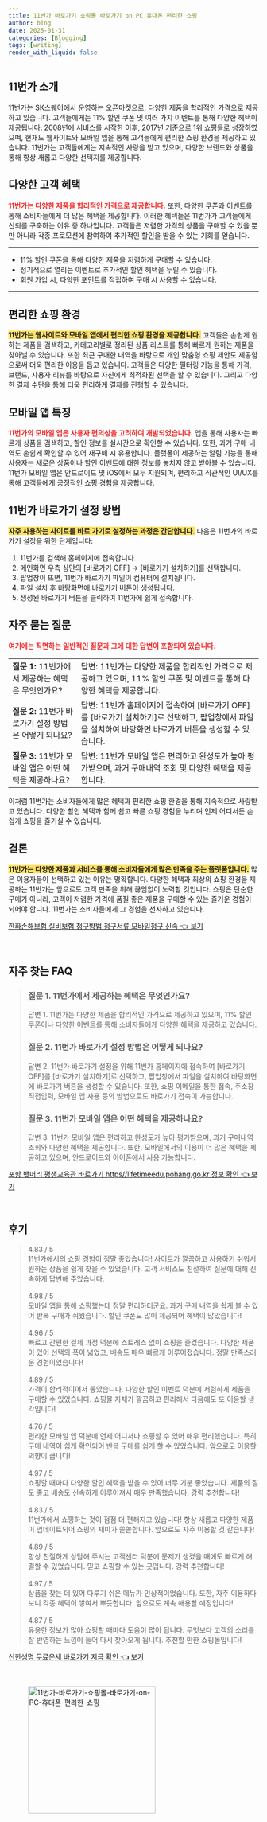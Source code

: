 ```yaml
---
title: 11번가 바로가기 쇼핑몰 바로가기 on PC 휴대폰 편리한 쇼핑
author: bing
date: 2025-01-31
categories: [Blogging]
tags: [writing]
render_with_liquid: false
---
```



<h2 id='11번가_소개'>11번가 소개</h2>

<p>11번가는 SK스퀘어에서 운영하는 오픈마켓으로, 다양한 제품을 합리적인 가격으로 제공하고 있습니다. 고객들에게는 11% 할인 쿠폰 및 여러 가지 이벤트를 통해 다양한 혜택이 제공됩니다. 2008년에 서비스를 시작한 이후, 2017년 기준으로 1위 쇼핑몰로 성장하였으며, 현재도 웹사이트와 모바일 앱을 통해 고객들에게 편리한 쇼핑 환경을 제공하고 있습니다. 11번가는 고객들에게는 지속적인 사랑을 받고 있으며, 다양한 브랜드와 상품을 통해 항상 새롭고 다양한 선택지를 제공합니다.</p>

<h2 id='고객혜택'>다양한 고객 혜택</h2>

<p><b><span style="color: #ee2323;">11번가는 다양한 제품을 합리적인 가격으로 제공합니다.</span></b> 또한, 다양한 쿠폰과 이벤트를 통해 소비자들에게 더 많은 혜택을 제공합니다. 이러한 혜택들은 11번가가 고객들에게 신뢰를 구축하는 이유 중 하나입니다. 고객들은 저렴한 가격의 상품을 구매할 수 있을 뿐만 아니라 각종 프로모션에 참여하여 추가적인 할인을 받을 수 있는 기회를 얻습니다.</p>

<hr />

<ul>
    <li>11% 할인 쿠폰을 통해 다양한 제품을 저렴하게 구매할 수 있습니다.</li>
    <li>정기적으로 열리는 이벤트로 추가적인 할인 혜택을 누릴 수 있습니다.</li>
    <li>회원 가입 시, 다양한 포인트를 적립하여 구매 시 사용할 수 있습니다.</li>
</ul>

<hr />

<h2 id='쇼핑환경'>편리한 쇼핑 환경</h2>

<p><b><span style="background-color: #ffe066;">11번가는 웹사이트와 모바일 앱에서 편리한 쇼핑 환경을 제공합니다.</span></b> 고객들은 손쉽게 원하는 제품을 검색하고, 카테고리별로 정리된 상품 리스트를 통해 빠르게 원하는 제품을 찾아낼 수 있습니다. 또한 최근 구매한 내역을 바탕으로 개인 맞춤형 쇼핑 제안도 제공함으로써 더욱 편리한 이용을 돕고 있습니다. 고객들은 다양한 필터링 기능을 통해 가격, 브랜드, 사용자 리뷰를 바탕으로 자신에게 최적화된 선택을 할 수 있습니다. 그리고 다양한 결제 수단을 통해 더욱 편리하게 결제를 진행할 수 있습니다.</p>

<h2 id='모바일앱_특징'>모바일 앱 특징</h2>

<p><b><span style="color: #ee2323;">11번가의 모바일 앱은 사용자 편의성을 고려하여 개발되었습니다.</span></b> 앱을 통해 사용자는 빠르게 상품을 검색하고, 할인 정보를 실시간으로 확인할 수 있습니다. 또한, 과거 구매 내역도 손쉽게 확인할 수 있어 재구매 시 유용합니다. 플랫폼이 제공하는 알림 기능을 통해 사용자는 새로운 상품이나 할인 이벤트에 대한 정보를 놓치지 않고 받아볼 수 있습니다. 11번가 모바일 앱은 안드로이드 및 iOS에서 모두 지원되며, 편리하고 직관적인 UI/UX를 통해 고객들에게 긍정적인 쇼핑 경험을 제공합니다.</p>

<h2 id='바로가기설정방법'>11번가 바로가기 설정 방법</h2>

<p><b><span style="background-color: #ffe066;"> 자주 사용하는 사이트를 바로 가기로 설정하는 과정은 간단합니다.</span></b> 다음은 11번가의 바로가기 설정을 위한 단계입니다:</p>

<ol>
    <li>11번가를 검색해 홈페이지에 접속합니다.</li>
    <li>메인화면 우측 상단의 [바로가기 OFF] → [바로가기 설치하기]를 선택합니다.</li>
    <li>팝업창이 뜨면, 11번가 바로가기 파일이 컴퓨터에 설치됩니다.</li>
    <li>파일 설치 후 바탕화면에 바로가기 버튼이 생성됩니다.</li>
    <li>생성된 바로가기 버튼을 클릭하여 11번가에 쉽게 접속합니다.</li>
</ol>

<h2 id='자주하는질문'>자주 묻는 질문</h2>

<p><b><span style="color: #ee2323;">여기에는 직면하는 일반적인 질문과 그에 대한 답변이 포함되어 있습니다.</span></b></p>

<table>
    <tr>
        <td><b>질문 1:</b> 11번가에서 제공하는 혜택은 무엇인가요?</td>
        <td>답변: 11번가는 다양한 제품을 합리적인 가격으로 제공하고 있으며, 11% 할인 쿠폰 및 이벤트를 통해 다양한 혜택을 제공합니다.</td>
    </tr>
    <tr>
        <td><b>질문 2:</b> 11번가 바로가기 설정 방법은 어떻게 되나요?</td>
        <td>답변: 11번가 홈페이지에 접속하여 [바로가기 OFF]를 [바로가기 설치하기]로 선택하고, 팝업창에서 파일을 설치하여 바탕화면 바로가기 버튼을 생성할 수 있습니다.</td>
    </tr>
    <tr>
        <td><b>질문 3:</b> 11번가 모바일 앱은 어떤 혜택을 제공하나요?</td>
        <td>답변: 11번가 모바일 앱은 편리하고 완성도가 높아 평가받으며, 과거 구매내역 조회 및 다양한 혜택을 제공합니다.</td>
    </tr>
</table>

<p>이처럼 11번가는 소비자들에게 많은 혜택과 편리한 쇼핑 환경을 통해 지속적으로 사랑받고 있습니다. 다양한 할인 혜택과 함께 쉽고 빠른 쇼핑 경험을 누리며 언제 어디서든 손쉽게 쇼핑을 즐기실 수 있습니다.</p>

<h2 id='결론'>결론</h2>

<p><b><span style="background-color: #ffe066;">11번가는 다양한 제품과 서비스를 통해 소비자들에게 많은 만족을 주는 플랫폼입니다.</span></b> 많은 이용자들이 선택하고 있는 이유는 명확합니다. 다양한 혜택과 최상의 쇼핑 환경을 제공하는 11번가는 앞으로도 고객 만족을 위해 끊임없이 노력할 것입니다. 쇼핑은 단순한 구매가 아니라, 고객이 저렴한 가격에 품질 좋은 제품을 구매할 수 있는 즐거운 경험이 되어야 합니다. 11번가는 소비자들에게 그 경험을 선사하고 있습니다.</p>


<p><a class="click-button" title="한화손해보험 실비보험 청구방법 청구서류 모바일청구 신속" href="https://adkhouse.github.io/posts/%ED%95%9C%ED%99%94%EC%86%90%ED%95%B4%EB%B3%B4%ED%97%98-%EC%8B%A4%EB%B9%84%EB%B3%B4%ED%97%98-%EC%B2%AD%EA%B5%AC%EB%B0%A9%EB%B2%95-%EC%B2%AD%EA%B5%AC%EC%84%9C%EB%A5%98-%EB%AA%A8%EB%B0%94%EC%9D%BC%EC%B2%AD%EA%B5%AC-%EC%8B%A0%EC%86%8D/" rel="dofollow">한화손해보험 실비보험 청구방법 청구서류 모바일청구 신속 👈 보기</a></p><br>
<h2 id='자주_찾는_FAQ'>자주 찾는 FAQ</h2>
<div itemscope="" itemtype="https://schema.org/FAQPage"> 
<blockquote> 
<div itemscope="" itemprop="mainEntity" itemtype="https://schema.org/Question"> 
<h3 itemprop="name">질문 1. 11번가에서 제공하는 혜택은 무엇인가요?</h3> 
<div itemscope="" itemprop="acceptedAnswer" itemtype="https://schema.org/Answer"> 
<span itemprop="text"> 
<p>답변 1. 11번가는 다양한 제품을 합리적인 가격으로 제공하고 있으며, 11% 할인 쿠폰이나 다양한 이벤트를 통해 소비자들에게 다양한 혜택을 제공하고 있습니다.</p> 
</span> 
</div> 
</div> 

<div itemscope="" itemprop="mainEntity" itemtype="https://schema.org/Question"> 
<h3 itemprop="name">질문 2. 11번가 바로가기 설정 방법은 어떻게 되나요?</h3> 
<div itemscope="" itemprop="acceptedAnswer" itemtype="https://schema.org/Answer"> 
<span itemprop="text"> 
<p>답변 2. 11번가 바로가기 설정을 위해 11번가 홈페이지에 접속하여 [바로가기 OFF]를 [바로가기 설치하기]로 선택하고, 팝업창에서 파일을 설치하여 바탕화면에 바로가기 버튼을 생성할 수 있습니다. 또한, 쇼핑 이메일을 통한 접속, 주소창 직접입력, 모바일 앱 사용 등의 방법으로도 바로가기 접속이 가능합니다.</p> 
</span> 
</div> 
</div> 

<div itemscope="" itemprop="mainEntity" itemtype="https://schema.org/Question"> 
<h3 itemprop="name">질문 3. 11번가 모바일 앱은 어떤 혜택을 제공하나요?</h3> 
<div itemscope="" itemprop="acceptedAnswer" itemtype="https://schema.org/Answer"> 
<span itemprop="text"> 
<p>답변 3. 11번가 모바일 앱은 편리하고 완성도가 높아 평가받으며, 과거 구매내역 조회와 다양한 혜택을 제공합니다. 또한, 모바일에서의 이용이 더 많은 혜택을 제공하고 있으며, 안드로이드와 아이폰에서 사용 가능합니다.</p> 
</span> 
</div> 
</div> 

</blockquote> 
</div>
<p><a class="click-button" title="포항 뱃머리 평생교육관 바로가기 https//lifetimeedu.pohang.go.kr 정보 확인" href="https://adkhouse.github.io/posts/%ED%8F%AC%ED%95%AD-%EB%B1%83%EB%A8%B8%EB%A6%AC-%ED%8F%89%EC%83%9D%EA%B5%90%EC%9C%A1%EA%B4%80-%EB%B0%94%EB%A1%9C%EA%B0%80%EA%B8%B0-httpslifetimeedu.pohang.go.kr-%EC%A0%95%EB%B3%B4-%ED%99%95%EC%9D%B8/" rel="dofollow">포항 뱃머리 평생교육관 바로가기 https//lifetimeedu.pohang.go.kr 정보 확인 👈 보기</a></p><br>
<h2 id='후기'>후기</h2>
<div itemscope itemtype="https://schema.org/Product">
  <blockquote>
  <div itemprop="review" itemscope itemtype="https://schema.org/Review">
      <div itemprop="reviewRating" itemscope itemtype="https://schema.org/Rating"> <span itemprop="ratingValue">4.83</span> / <span itemprop="bestRating">5</span> </div>
      <span itemprop="reviewBody">11번가에서의 쇼핑 경험이 정말 좋았습니다! 사이트가 깔끔하고 사용하기 쉬워서 원하는 상품을 쉽게 찾을 수 있었습니다. 고객 서비스도 친절하여 질문에 대해 신속하게 답변해 주었습니다.</span>
  </div>
  <br>
  <div itemprop="review" itemscope itemtype="https://schema.org/Review">
      <div itemprop="reviewRating" itemscope itemtype="https://schema.org/Rating"> <span itemprop="ratingValue">4.98</span> / <span itemprop="bestRating">5</span> </div>
      <span itemprop="reviewBody">모바일 앱을 통해 쇼핑했는데 정말 편리하더군요. 과거 구매 내역을 쉽게 볼 수 있어 반복 구매가 쉬웠습니다. 할인 쿠폰도 많이 제공되어 혜택이 많았습니다!</span>
  </div>
  <br>
  <div itemprop="review" itemscope itemtype="https://schema.org/Review">
      <div itemprop="reviewRating" itemscope itemtype="https://schema.org/Rating"> <span itemprop="ratingValue">4.96</span> / <span itemprop="bestRating">5</span> </div>
      <span itemprop="reviewBody">빠르고 간편한 결제 과정 덕분에 스트레스 없이 쇼핑을 즐겼습니다. 다양한 제품이 있어 선택의 폭이 넓었고, 배송도 매우 빠르게 이루어졌습니다. 정말 만족스러운 경험이었습니다! </span>
  </div>
  <br>
  <div itemprop="review" itemscope itemtype="https://schema.org/Review">
      <div itemprop="reviewRating" itemscope itemtype="https://schema.org/Rating"> <span itemprop="ratingValue">4.89</span> / <span itemprop="bestRating">5</span> </div>
      <span itemprop="reviewBody">가격이 합리적이어서 좋았습니다. 다양한 할인 이벤트 덕분에 저렴하게 제품을 구매할 수 있었습니다. 쇼핑몰 자체가 깔끔하고 편리해서 다음에도 또 이용할 생각입니다!</span>
  </div>
  <br>
  <div itemprop="review" itemscope itemtype="https://schema.org/Review">
      <div itemprop="reviewRating" itemscope itemtype="https://schema.org/Rating"> <span itemprop="ratingValue">4.76</span> / <span itemprop="bestRating">5</span> </div>
      <span itemprop="reviewBody">편리한 모바일 앱 덕분에 언제 어디서나 쇼핑할 수 있어 매우 편리했습니다. 특히 구매 내역이 쉽게 확인되어 반복 구매를 쉽게 할 수 있었습니다. 앞으로도 이용할 의향이 큽니다!</span>
  </div>
  <br>
  <div itemprop="review" itemscope itemtype="https://schema.org/Review">
      <div itemprop="reviewRating" itemscope itemtype="https://schema.org/Rating"> <span itemprop="ratingValue">4.97</span> / <span itemprop="bestRating">5</span> </div>
      <span itemprop="reviewBody">쇼핑할 때마다 다양한 할인 혜택을 받을 수 있어 너무 기분 좋았습니다. 제품의 질도 좋고 배송도 신속하게 이루어져서 매우 만족했습니다. 강력 추천합니다!</span>
  </div>
  <br>
  <div itemprop="review" itemscope itemtype="https://schema.org/Review">
      <div itemprop="reviewRating" itemscope itemtype="https://schema.org/Rating"> <span itemprop="ratingValue">4.83</span> / <span itemprop="bestRating">5</span> </div>
      <span itemprop="reviewBody">11번가에서 쇼핑하는 것이 점점 더 편해지고 있습니다! 항상 새롭고 다양한 제품이 업데이트되어 쇼핑의 재미가 쏠쏠합니다. 앞으로도 자주 이용할 것 같습니다!</span>
  </div>
  <br>
  <div itemprop="review" itemscope itemtype="https://schema.org/Review">
      <div itemprop="reviewRating" itemscope itemtype="https://schema.org/Rating"> <span itemprop="ratingValue">4.89</span> / <span itemprop="bestRating">5</span> </div>
      <span itemprop="reviewBody">항상 친절하게 상담해 주시는 고객센터 덕분에 문제가 생겼을 때에도 빠르게 해결할 수 있었습니다. 믿고 쇼핑할 수 있는 곳입니다. 강력 추천합니다!</span>
  </div>
  <br>
  <div itemprop="review" itemscope itemtype="https://schema.org/Review">
      <div itemprop="reviewRating" itemscope itemtype="https://schema.org/Rating"> <span itemprop="ratingValue">4.97</span> / <span itemprop="bestRating">5</span> </div>
      <span itemprop="reviewBody">상품을 찾는 데 있어 다루기 쉬운 메뉴가 인상적이었습니다. 또한, 자주 이용하다 보니 각종 혜택이 쌓여서 뿌듯합니다. 앞으로도 계속 애용할 예정입니다!</span>
  </div>
  <br>
  <div itemprop="review" itemscope itemtype="https://schema.org/Review">
      <div itemprop="reviewRating" itemscope itemtype="https://schema.org/Rating"> <span itemprop="ratingValue">4.87</span> / <span itemprop="bestRating">5</span> </div>
      <span itemprop="reviewBody">유용한 정보가 많아 쇼핑할 때마다 도움이 많이 됩니다. 무엇보다 고객의 소리를 잘 반영하는 느낌이 들어 다시 찾아오게 됩니다. 추천할 만한 쇼핑몰입니다!</span>
  </div>
  </blockquote>
</div>
<p><a class="click-button" title="신한생명 무료운세 바로가기 지금 확인" href="https://adkhouse.github.io/posts/%EC%8B%A0%ED%95%9C%EC%83%9D%EB%AA%85-%EB%AC%B4%EB%A3%8C%EC%9A%B4%EC%84%B8-%EB%B0%94%EB%A1%9C%EA%B0%80%EA%B8%B0-%EC%A7%80%EA%B8%88-%ED%99%95%EC%9D%B8/" rel="dofollow">신한생명 무료운세 바로가기 지금 확인 👈 보기</a></p><br>
<figure class="image"><img src="https://adkhouse.github.io/assets/img/thumbnail/11번가-바로가기-쇼핑몰-바로가기-on-PC-휴대폰-편리한-쇼핑.webp" alt="11번가-바로가기-쇼핑몰-바로가기-on-PC-휴대폰-편리한-쇼핑" width="256" height="256"></figure>